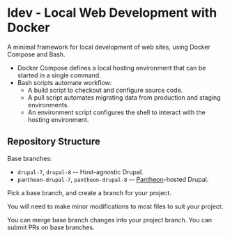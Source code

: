 # ldev - Local Web Development with Docker

A minimal framework for local development of web sites, using Docker Compose and Bash.

- Docker Compose defines a local hosting environment that can be started in a single command.
- Bash scripts automate workflow:
  - A build script to checkout and configure source code.
  - A pull script automates migrating data from production and staging environments.
  - An environment script configures the shell to interact with the hosting environment.

## Repository Structure

Base branches:

- `drupal-7`, `drupal-8` -- Host-agnostic Drupal.
- `pantheon-drupal-7`, `pantheon-drupal-8` -- [Pantheon](https://pantheon.io)-hosted Drupal.

Pick a base branch, and create a branch for your project.

You will need to make minor modifications to most files to suit your project.

You can merge base branch changes into your project branch. You can submit PRs on base branches.
